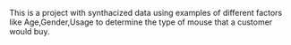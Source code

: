 This is a project with synthacized data using examples of different factors like Age,Gender,Usage to determine the type of mouse that a customer would buy.
